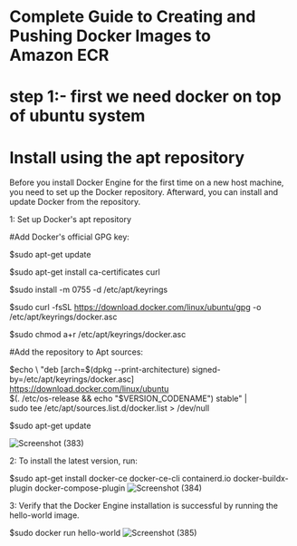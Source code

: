 # Complete Guide to Creating and Pushing Docker Images to Amazon ECR

# step 1:- first we need docker on top of ubuntu system

# Install using the apt repository

Before you install Docker Engine for the first time on a new host machine, you need to set up the Docker repository. Afterward, you can install and update Docker from the repository.

1: Set up Docker's apt repository

#Add Docker's official GPG key:

$sudo apt-get update

$sudo apt-get install ca-certificates curl

$sudo install -m 0755 -d /etc/apt/keyrings

$sudo curl -fsSL https://download.docker.com/linux/ubuntu/gpg -o /etc/apt/keyrings/docker.asc

$sudo chmod a+r /etc/apt/keyrings/docker.asc

#Add the repository to Apt sources:

$echo \
  "deb [arch=$(dpkg --print-architecture) signed-by=/etc/apt/keyrings/docker.asc] https://download.docker.com/linux/ubuntu \
  $(. /etc/os-release && echo "$VERSION_CODENAME") stable" | \
  sudo tee /etc/apt/sources.list.d/docker.list > /dev/null
  
$sudo apt-get update

![Screenshot (383)](https://github.com/manikantaraju427/Complete-Guide-to-Creating-and-Pushing-Docker-Images-to-Amazon-ECR/assets/125948783/74b25148-89cd-4c16-bd0d-3040a005ffb1)

2: To install the latest version, run:

$sudo apt-get install docker-ce docker-ce-cli containerd.io docker-buildx-plugin docker-compose-plugin
![Screenshot (384)](https://github.com/manikantaraju427/Complete-Guide-to-Creating-and-Pushing-Docker-Images-to-Amazon-ECR/assets/125948783/9f79d6b0-684f-4713-a2c8-276a9a65cf1b)


3: Verify that the Docker Engine installation is successful by running the hello-world image.

$sudo docker run hello-world
![Screenshot (385)](https://github.com/manikantaraju427/Complete-Guide-to-Creating-and-Pushing-Docker-Images-to-Amazon-ECR/assets/125948783/c80226fc-948c-4888-a427-f9db48371efb)
